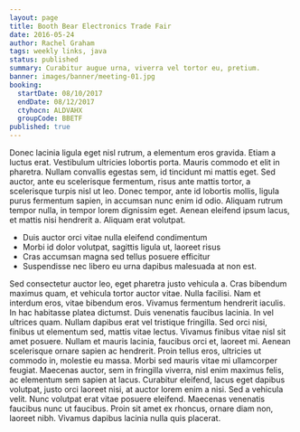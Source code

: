 ```yaml
---
layout: page
title: Booth Bear Electronics Trade Fair
date: 2016-05-24
author: Rachel Graham
tags: weekly links, java
status: published
summary: Curabitur augue urna, viverra vel tortor eu, pretium.
banner: images/banner/meeting-01.jpg
booking:
  startDate: 08/10/2017
  endDate: 08/12/2017
  ctyhocn: ALDVAHX
  groupCode: BBETF
published: true
---
```

Donec lacinia ligula eget nisl rutrum, a elementum eros gravida. Etiam a luctus erat. Vestibulum ultricies lobortis porta. Mauris commodo et elit in pharetra. Nullam convallis egestas sem, id tincidunt mi mattis eget. Sed auctor, ante eu scelerisque fermentum, risus ante mattis tortor, a scelerisque turpis nisl ut leo. Donec tempor, ante id lobortis mollis, ligula purus fermentum sapien, in accumsan nunc enim id odio. Aliquam rutrum tempor nulla, in tempor lorem dignissim eget. Aenean eleifend ipsum lacus, et mattis nisi hendrerit a. Aliquam erat volutpat.

* Duis auctor orci vitae nulla eleifend condimentum
* Morbi id dolor volutpat, sagittis ligula ut, laoreet risus
* Cras accumsan magna sed tellus posuere efficitur
* Suspendisse nec libero eu urna dapibus malesuada at non est.

Sed consectetur auctor leo, eget pharetra justo vehicula a. Cras bibendum maximus quam, et vehicula tortor auctor vitae. Nulla facilisi. Nam et interdum eros, vitae bibendum eros. Vivamus fermentum hendrerit iaculis. In hac habitasse platea dictumst. Duis venenatis faucibus lacinia. In vel ultrices quam. Nullam dapibus erat vel tristique fringilla. Sed orci nisi, finibus ut elementum sed, mattis vitae lectus. Vivamus finibus vitae nisl sit amet posuere. Nullam et mauris lacinia, faucibus orci et, laoreet mi. Aenean scelerisque ornare sapien ac hendrerit. Proin tellus eros, ultricies ut commodo in, molestie eu massa. Morbi sed mauris vitae mi ullamcorper feugiat.
Maecenas auctor, sem in fringilla viverra, nisl enim maximus felis, ac elementum sem sapien at lacus. Curabitur eleifend, lacus eget dapibus volutpat, justo orci laoreet nisi, at auctor lorem enim a nisi. Sed a vehicula velit. Nunc volutpat erat vitae posuere eleifend. Maecenas venenatis faucibus nunc ut faucibus. Proin sit amet ex rhoncus, ornare diam non, laoreet nibh. Vivamus dapibus lacinia nulla quis placerat.
